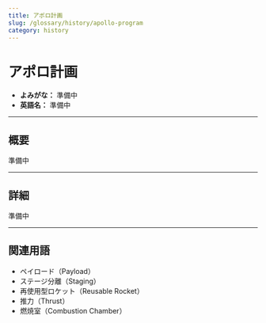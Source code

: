 ```yaml
---
title: アポロ計画
slug: /glossary/history/apollo-program
category: history
---
```


# アポロ計画

- **よみがな：** 準備中  
- **英語名：** 準備中  

---

## 概要

準備中  

---

## 詳細

準備中  

---

## 関連用語

- ペイロード（Payload）
- ステージ分離（Staging）
- 再使用型ロケット（Reusable Rocket）
- 推力（Thrust）
- 燃焼室（Combustion Chamber）
